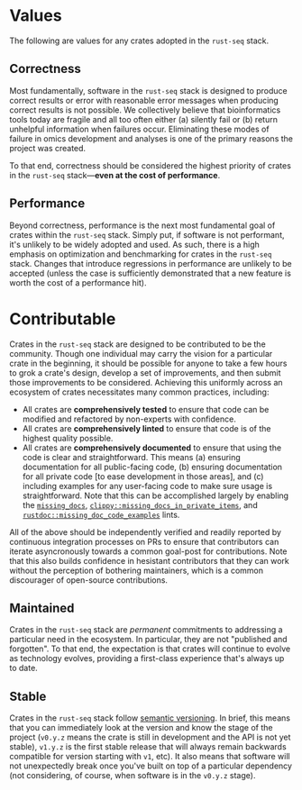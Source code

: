 # Values

The following are values for any crates adopted in the `rust-seq` stack.

## Correctness

Most fundamentally, software in the `rust-seq` stack is designed to produce
correct results or error with reasonable error messages when producing correct
results is not possible. We collectively believe that bioinformatics tools today
are fragile and all too often either (a) silently fail or (b) return unhelpful
information when failures occur. Eliminating these modes of failure in omics
development and analyses is one of the primary reasons the project was created.

To that end, correctness should be considered the highest priority of crates in
the `rust-seq` stack—**even at the cost of performance**.

## Performance

Beyond correctness, performance is the next most fundamental goal of crates
within the `rust-seq` stack. Simply put, if software is not performant, it's
unlikely to be widely adopted and used. As such, there is a high emphasis on
optimization and benchmarking for crates in the `rust-seq` stack. Changes that
introduce regressions in performance are unlikely to be accepted (unless the
case is sufficiently demonstrated that a new feature is worth the cost of a
performance hit).

# Contributable

Crates in the `rust-seq` stack are designed to be contributed to be the
community. Though one individual may carry the vision for a particular crate in
the beginning, it should be possible for anyone to take a few hours to
grok a crate's design, develop a set of improvements, and then submit those
improvements to be considered. Achieving this uniformly across an ecosystem of
crates necessitates many common practices, including:

- All crates are **comprehensively tested** to ensure that code can be modified
  and refactored by non-experts with confidence.
- All crates are **comprehensively linted** to ensure that code is of the
  highest quality possible.
- All crates are **comprehensively documented** to ensure that using the code is
  clear and straightforward. This means (a) ensuring documentation for all
  public-facing code, (b) ensuring documentation for all private code [to ease
  development in those areas], and (c) including examples for any user-facing
  code to make sure usage is straightforward. Note that this can be accomplished
  largely by enabling the [`missing_docs`],
  [`clippy::missing_docs_in_private_items`], and
  [`rustdoc::missing_doc_code_examples`] lints.

All of the above should be independently verified and readily reported by
continuous integration processes on PRs to ensure that contributors can iterate
asyncronously towards a common goal-post for contributions. Note that this also
builds confidence in hesistant contributors that they can work without the
perception of bothering maintainers, which is a common discourager of
open-source contributions.

## Maintained

Crates in the `rust-seq` stack are _permanent_ commitments to addressing a
particular need in the ecosystem. In particular, they are not "published and
forgotten". To that end, the expectation is that crates will continue to evolve
as technology evolves, providing a first-class experience that's always up to date.

## Stable

Crates in the `rust-seq` stack follow [semantic versioning]. In brief, this
means that you can immediately look at the version and know the stage of the
project (`v0.y.z` means the crate is still in development and the API is not yet
stable), `v1.y.z` is the first stable release that will always remain backwards
compatible for version starting with `v1`, etc). It also means that software
will not unexpectedly break once you've built on top of a particular dependency
(not considering, of course, when software is in the `v0.y.z` stage).

[`missing_docs`]: https://doc.rust-lang.org/stable/nightly-rustc/rustc_lint/builtin/static.MISSING_DOCS.html
[`clippy::missing_docs_in_private_items`]: https://rust-lang.github.io/rust-clippy/master/index.html#/missing_docs_in_private_items
[`rustdoc::missing_doc_code_examples`]: https://doc.rust-lang.org/stable/nightly-rustc/rustdoc/lint/static.MISSING_DOC_CODE_EXAMPLES.html
[semantic versioning]: https://semver.org/
